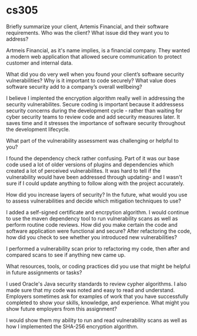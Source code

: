 # cs305

Briefly summarize your client, Artemis Financial, and their software requirements. Who was the client? What issue did they want you to address? 
  
  Artmeis Financial, as it's name implies, is a financial company. They wanted a modern web application that allowed secure communication to protect customer and internal data.  
    
What did you do very well when you found your client’s software security vulnerabilities? Why is it important to code securely? What value does software security add to a company’s overall wellbeing?  

  I believe I implented the encryption algorithm really well in addressing the security vulnerabilites. Secure coding is important because it addressess security concerns during the development cycle - rather than waiting for cyber security teams to review code and add security measures later. It saves time and it stresses the importance of software security throughout the development lifecycle.  
    
What part of the vulnerability assessment was challenging or helpful to you?

  I found the dependency check rather confusing. Part of it was our base code used a lot of older versions of plugins and dependencies which created a lot of perceived vulnerabilites. It was hard to tell if the vulnerability would have been addressed through updating- and I wasn't sure if I could update anything to follow along with the project accurately.  
    
How did you increase layers of security? In the future, what would you use to assess vulnerabilities and decide which mitigation techniques to use?  

  I added a self-signed certificate and encrpytion algorithm. I would continue to use the maven dependency tool to run vulnerability scans as well as perform routine code reviews. 
How did you make certain the code and software application were functional and secure? After refactoring the code, how did you check to see whether you introduced new vulnerabilities?

  I performed a vulnerability scan prior to refactoring my code, then after and compared scans to see if anything new came up. 
    
What resources, tools, or coding practices did you use that might be helpful in future assignments or tasks?

  I used Oracle's Java security standards to review cypher algorithms. I also made sure that my code was noted and easy to read and understand. 
Employers sometimes ask for examples of work that you have successfully completed to show your skills, knowledge, and experience. What might you show future employers from this assignment?

  I would show them my ability to run and read vulnerability scans as well as how I implemented the SHA-256 encryption algorithm.
